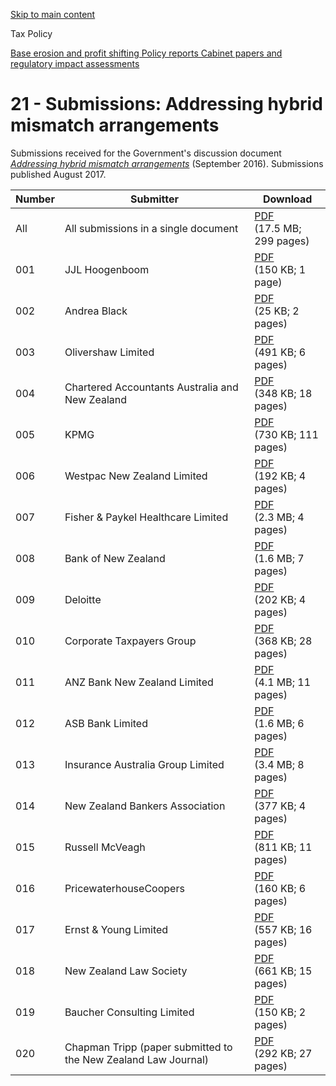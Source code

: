 [Skip to main content](#main-content-tp)

Tax Policy

[Base erosion and profit shifting Policy reports Cabinet papers and regulatory impact assessments](/publications/2017/2017-other-beps "2017-other-beps")

21 - Submissions: Addressing hybrid mismatch arrangements
=========================================================

Submissions received for the Government's discussion document [_Addressing hybrid mismatch arrangements_](/publications/2016/2016-dd-hybrids-mismatch)
 (September 2016). Submissions published August 2017.

| Number | Submitter | Download |
| --- | --- | --- |
| All | All submissions in a single document | [PDF](/-/media/project/ir/tp/publications/2017/2017-other-beps/index-beps-documents/2017-other-beps-21-submissions-hybrids-all-pdf.pdf?sc_lang=en&modified=20200910082506&hash=0C71533C4290A70E3A8A76F37FE79E41)<br> (17.5 MB; 299 pages) |
| 001 | JJL Hoogenboom | [PDF](/-/media/project/ir/tp/publications/2017/2017-other-beps/21-submissions-hybrids/2017-other-beps-21-submissions-hybrids-001-hoogenboom-pdf.pdf?sc_lang=en&modified=20200910082819&hash=20888AF56364A5E074707C19F7833BAA)<br> (150 KB; 1 page) |
| 002 | Andrea Black | [PDF](/-/media/project/ir/tp/publications/2017/2017-other-beps/21-submissions-hybrids/2017-other-beps-21-submissions-hybrids-002-black-pdf.pdf?sc_lang=en&modified=20200910082820&hash=364EEE2015B342FA486E81F17661FE0C)<br> (25 KB; 2 pages) |
| 003 | Olivershaw Limited | [PDF](/-/media/project/ir/tp/publications/2017/2017-other-beps/21-submissions-hybrids/2017-other-beps-21-submissions-hybrids-003-olivershaw-pdf.pdf?sc_lang=en&modified=20200910082822&hash=096CA3151A7AC86BF98DFAE6189C8C0C)<br> (491 KB; 6 pages) |
| 004 | Chartered Accountants Australia and New Zealand | [PDF](/-/media/project/ir/tp/publications/2017/2017-other-beps/21-submissions-hybrids/2017-other-beps-21-submissions-hybrids-004-ca-anz-pdf.pdf?sc_lang=en&modified=20200910082824&hash=4BDD83E0728A78B1E6242A226B87FC0B)<br> (348 KB; 18 pages) |
| 005 | KPMG | [PDF](/-/media/project/ir/tp/publications/2017/2017-other-beps/21-submissions-hybrids/2017-other-beps-21-submissions-hybrids-005-kpmg-pdf.pdf?sc_lang=en&modified=20200910082826&hash=F96572325527EA8B67A8EEB2965F125D)<br> (730 KB; 111 pages) |
| 006 | Westpac New Zealand Limited | [PDF](/-/media/project/ir/tp/publications/2017/2017-other-beps/21-submissions-hybrids/2017-other-beps-21-submissions-hybrids-006-westpac-pdf.pdf?sc_lang=en&modified=20200910082827&hash=BAE28B5362E9B3DD8210401610FE020E)<br> (192 KB; 4 pages) |
| 007 | Fisher & Paykel Healthcare Limited | [PDF](/-/media/project/ir/tp/publications/2017/2017-other-beps/21-submissions-hybrids/2017-other-beps-21-submissions-hybrids-007-f-p-healthcare-pdf.pdf?sc_lang=en&modified=20200910082831&hash=54A6063EEC01F6514F1FD6F2CA45606B)<br> (2.3 MB; 4 pages) |
| 008 | Bank of New Zealand | [PDF](/-/media/project/ir/tp/publications/2017/2017-other-beps/21-submissions-hybrids/2017-other-beps-21-submissions-hybrids-008-bnz-pdf.pdf?sc_lang=en&modified=20200910082833&hash=98A5CD2525C13FA4A0B628E8D0F8BB67)<br> (1.6 MB; 7 pages) |
| 009 | Deloitte | [PDF](/-/media/project/ir/tp/publications/2017/2017-other-beps/21-submissions-hybrids/2017-other-beps-21-submissions-hybrids-009-deloitte-pdf.pdf?sc_lang=en&modified=20200910082835&hash=879BB21001925A6958ED0556A5046CB1)<br> (202 KB; 4 pages) |
| 010 | Corporate Taxpayers Group | [PDF](/-/media/project/ir/tp/publications/2017/2017-other-beps/21-submissions-hybrids/2017-other-beps-21-submissions-hybrids-010-ctg-pdf.pdf?sc_lang=en&modified=20200910082837&hash=4D861E6D540EF04B38A5566A7DBE11CB)<br> (368 KB; 28 pages) |
| 011 | ANZ Bank New Zealand Limited | [PDF](/-/media/project/ir/tp/publications/2017/2017-other-beps/21-submissions-hybrids/2017-other-beps-21-submissions-hybrids-011-anz-pdf.pdf?sc_lang=en&modified=20200910082842&hash=4190FC479C94E3985CD830C615EA5754)<br> (4.1 MB; 11 pages) |
| 012 | ASB Bank Limited | [PDF](/-/media/project/ir/tp/publications/2017/2017-other-beps/21-submissions-hybrids/2017-other-beps-21-submissions-hybrids-012-asb-pdf.pdf?sc_lang=en&modified=20200910082845&hash=4CEDE2D2885D476BDA11BAFB163401B1)<br> (1.6 MB; 6 pages) |
| 013 | Insurance Australia Group Limited | [PDF](/-/media/project/ir/tp/publications/2017/2017-other-beps/21-submissions-hybrids/2017-other-beps-21-submissions-hybrids-013-iag-pdf.pdf?sc_lang=en&modified=20200910082849&hash=054FB4BA42636E696221666934CEF08E)<br> (3.4 MB; 8 pages) |
| 014 | New Zealand Bankers Association | [PDF](/-/media/project/ir/tp/publications/2017/2017-other-beps/21-submissions-hybrids/2017-other-beps-21-submissions-hybrids-014-nzba-pdf.pdf?sc_lang=en&modified=20200910082851&hash=409AD8C27875F5733E70798F8D116242)<br> (377 KB; 4 pages) |
| 015 | Russell McVeagh | [PDF](/-/media/project/ir/tp/publications/2017/2017-other-beps/21-submissions-hybrids/2017-other-beps-21-submissions-hybrids-015-russell-mcveagh-pdf.pdf?sc_lang=en&modified=20200910082853&hash=1DA6C30FF472983C784E646962733639)<br> (811 KB; 11 pages) |
| 016 | PricewaterhouseCoopers | [PDF](/-/media/project/ir/tp/publications/2017/2017-other-beps/21-submissions-hybrids/2017-other-beps-21-submissions-hybrids-016-pwc-pdf.pdf?sc_lang=en&modified=20200910082855&hash=D8C3418C4F26797F8FCF1D65CC884397)<br> (160 KB; 6 pages) |
| 017 | Ernst & Young Limited | [PDF](/-/media/project/ir/tp/publications/2017/2017-other-beps/21-submissions-hybrids/2017-other-beps-21-submissions-hybrids-017-ey-pdf.pdf?sc_lang=en&modified=20200910082857&hash=3C2FF55A87A53C946792E1D312EF3556)<br> (557 KB; 16 pages) |
| 018 | New Zealand Law Society | [PDF](/-/media/project/ir/tp/publications/2017/2017-other-beps/21-submissions-hybrids/2017-other-beps-21-submissions-hybrids-018-nzls-pdf.pdf?sc_lang=en&modified=20200910082858&hash=4F38400A341EBE89897241D1551E47CD)<br> (661 KB; 15 pages) |
| 019 | Baucher Consulting Limited | [PDF](/-/media/project/ir/tp/publications/2017/2017-other-beps/21-submissions-hybrids/2017-other-beps-21-submissions-hybrids-019-baucher-pdf.pdf?sc_lang=en&modified=20200910082900&hash=0C60EC30645CF2457412F9B1F252E8CE)<br> (150 KB; 2 pages) |
| 020 | Chapman Tripp (paper submitted to the New Zealand Law Journal) | [PDF](/-/media/project/ir/tp/publications/2017/2017-other-beps/21-submissions-hybrids/2017-other-beps-21-submissions-hybrids-020-chapman-tripp-pdf.pdf?sc_lang=en&modified=20200910082901&hash=AED80699F8382D5B49D4AD9D4C5ADF22)<br> (292 KB; 27 pages) |